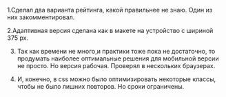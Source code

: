 1.Сделал два варианта рейтинга, какой правильнее не знаю. Один из них закомментировал.

2.Адаптивная версия сделана как в макете на устройство с шириной 375 px.

3. Так как времени не много,и практики тоже пока не достаточно, то продумать наиболее оптимальные решения для мобильной версии не просто. Но версия рабочая. Проверял в нескольких браузерах.

4. И, конечно, в css можно было оптимизировать некоторые классы, чтобы не было лишних повторов. Но сроки ограничены.
